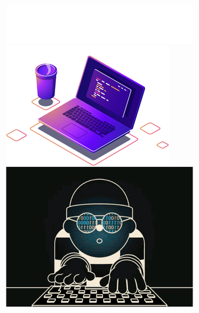 <img src="./animated.svg" alt="SVG Animation">
<img src="computer-illustration.png" alt="SVG Animation"> <img src="68747470733a2f2f6d656469612e74656e6f722e636f6d2f726550446644574f33586f41414141642f6861636b696e672e676966.gif" alt="SVG Animation">

